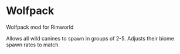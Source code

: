 # Wolfpack
Wolfpack mod for Rimworld

Allows all wild canines to spawn in groups of 2-5. Adjusts their biome spawn rates to match.
